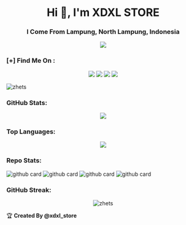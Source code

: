 <h1 align="center">Hi 👋, I'm XDXL STORE</h1>
<h3 align="center">I Come From Lampung, North Lampung, Indonesia</h3>

<p align="center">

<img src="https://readme-typing-svg.herokuapp.com?color=red&center=true&vCenter=true&multiline=true&height=85&lines=Hello,+Welcome+To;Github+XDXL+STORE">

### **[+] Find Me On :**
<p align="center">
  <a href="https://t.mr/fv_stores"><img src="https://img.shields.io/badge/Instagram-E4405F?style=for-the-badge&logo=instagram&logoColor=white"/></a>
  <a href="https://wa.me/6285935195701"><img src="https://img.shields.io/badge/WhatsApp-25D366?style=for-the-badge&logo=whatsapp&logoColor=white" /></a>
  <a href="https://t.mr/fv_stores"><img src="https://img.shields.io/badge/Facebook-%234267B2.svg?&style=for-the-badge&logo=facebook&logoColor=white" /></a>
  <a href="https://t.me/fv_stores"><img src="https://img.shields.io/badge/Telegram-%230088cc.svg?&style=for-the-badge&logo=telegram&logoColor=white" /></a>
</p>

<p align="left"> 
  <img src="https://komarev.com/ghpvc/?username=zhets&label=Profile%20views&color=0e75b6&style=flat" alt="zhets" />
</p>

### **GitHub Stats:**
<p align="center">
  <a href="https://github.com/zhets"><img src="https://github-readme-stats.vercel.app/api?username=zhets&show_icons=true&theme=radical"></a>
</p>

### **Top Languages:**
<p align="center">
  <a href="https://github.com/zhets"><img src="https://github-readme-stats.vercel.app/api/top-langs/?username=zhets&theme=radical&layout=compact"></a>
</p> 

### **Repo Stats:**
![github card](https://github-readme-stats.vercel.app/api/pin/?username=zhets&repo=project&theme=dark)
![github card](https://github-readme-stats.vercel.app/api/pin/?username=zhets&repo=izinsc&theme=nightowl)
![github card](https://github-readme-stats.vercel.app/api/pin/?username=zhets&repo=zhets&theme=dark)
![github card](https://github-readme-stats.vercel.app/api/pin/?username=zhets&repo=tele_bot&theme=nightowl)

### **GitHub Streak:**
<p align="center">
  <img align="center" src="https://github-readme-streak-stats.herokuapp.com/?user=ridwanzanphelibelll&" alt="zhets" />
</p>

<summary>&#127942 <b>Created By @xdxl_store</b>
</summary>
